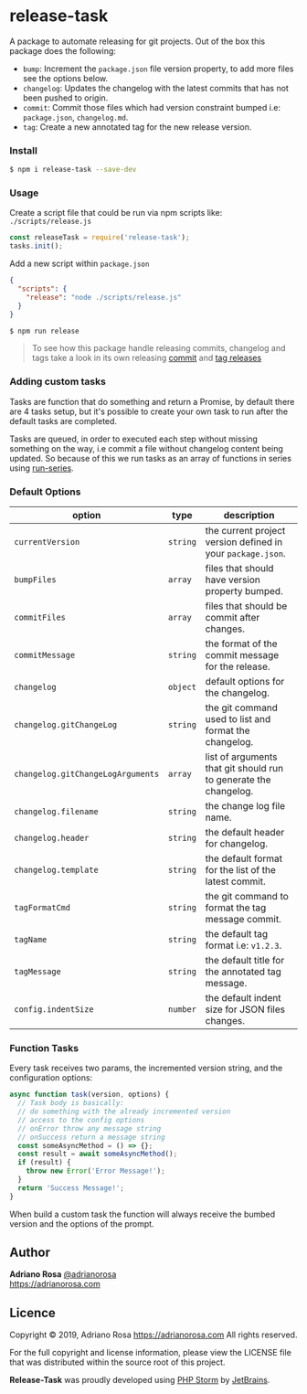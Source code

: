 # release-task

A package to automate releasing for git projects. Out of the box this package does the following:

- `bump`: Increment the `package.json` file version property, to add more files see the options below.
- `changelog`: Updates the changelog with the latest commits that has not been pushed to origin.
- `commit`: Commit those files which had version constraint bumped i.e: `package.json`, `changelog.md`.
- `tag`: Create a new annotated tag for the new release version.

### Install

```bash
$ npm i release-task --save-dev
```

### Usage

Create a script file that could be run via npm scripts like:
`./scripts/release.js`

```js
const releaseTask = require('release-task');
tasks.init();
```

Add a new script within `package.json`

```json
{
  "scripts": {
    "release": "node ./scripts/release.js"
  }
}
```

```bash
$ npm run release
```

> To see how this package handle releasing commits, changelog and tags take a look
> in its own releasing [commit](https://github.com/adrianorsouza/release-task/commit/bdc0f4ae)
> and [tag releases](https://github.com/adrianorsouza/release-task/releases/tag/v1.0.0)

### Adding custom tasks

Tasks are function that do something and return a Promise, by default there are 4 tasks setup, but it's
possible to create your own task to run after the default tasks are completed.

Tasks are queued, in order to executed each step without missing something on the way,
i.e commit a file without changelog content being updated. So because of this we run
tasks as an array of functions in series using [run-series](https://github.com/feross/run-series).

### Default Options

| option                            | type     | description                                                      |
| --------------------------------- | -------- | ---------------------------------------------------------------- |
| `currentVersion`                  | `string` | the current project version defined in your `package.json`.      |
| `bumpFiles`                       | `array`  | files that should have version property bumped.                  |
| `commitFiles`                     | `array`  | files that should be commit after changes.                       |
| `commitMessage`                   | `string` | the format of the commit message for the release.                |
| `changelog`                       | `object` | default options for the changelog.                               |
| `changelog.gitChangeLog`          | `string` | the git command used to list and format the changelog.           |
| `changelog.gitChangeLogArguments` | `array`  | list of arguments that git should run to generate the changelog. |
| `changelog.filename`              | `string` | the change log file name.                                        |
| `changelog.header`                | `string` | the default header for changelog.                                |
| `changelog.template`              | `string` | the default format for the list of the latest commit.            |
| `tagFormatCmd`                    | `string` | the git command to format the tag message commit.                |
| `tagName`                         | `string` | the default tag format i.e: `v1.2.3`.                            |
| `tagMessage`                      | `string` | the default title for the annotated tag message.                 |
| `config.indentSize`               | `number` | the default indent size for JSON files changes.                  |

### Function Tasks

Every task receives two params, the incremented version string, and the configuration options:

```js
async function task(version, options) {
  // Task body is basically:
  // do something with the already incremented version
  // access to the config options
  // onError throw any message string
  // onSuccess return a message string
  const someAsyncMethod = () => {};
  const result = await someAsyncMethod();
  if (result) {
    throw new Error('Error Message!');
  }
  return 'Success Message!';
}
```

When build a custom task the function will always receive the bumbed version and the options of the prompt.

## Author

**Adriano Rosa** [@adrianorosa](https://twitter.com/adrianorosa)  
https://adrianorosa.com

## Licence

Copyright © 2019, Adriano Rosa <https://adrianorosa.com>
All rights reserved.

For the full copyright and license information, please view the LICENSE
file that was distributed within the source root of this project.

**Release-Task** was proudly developed using [PHP Storm](https://www.jetbrains.com/phpstorm/) by [JetBrains](https://www.jetbrains.com/).
